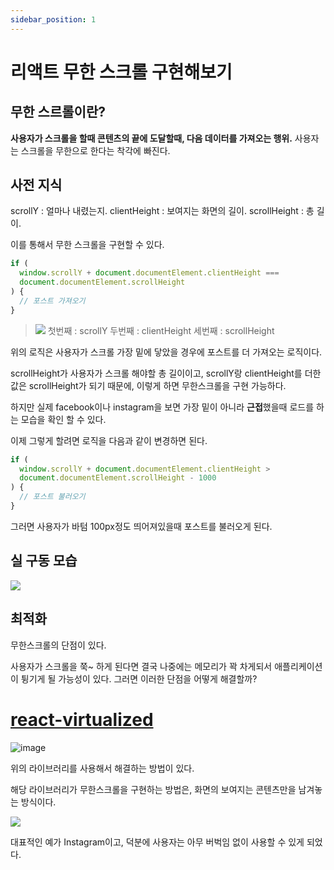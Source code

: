 ```yaml
---
sidebar_position: 1
---
```


# 리액트 무한 스크롤 구현해보기

## 무한 스르롤이란?

**사용자가 스크롤을 할때 콘텐츠의 끝에 도달할때, 다음 데이터를 가져오는 행위.**
사용자는 스크롤을 무한으로 한다는 착각에 빠진다.

## 사전 지식

scrollY : 얼마나 내렸는지.
clientHeight : 보여지는 화면의 길이.
scrollHeight : 총 길이.

이를 통해서 무한 스크롤을 구현할 수 있다.

```js
if (
  window.scrollY + document.documentElement.clientHeight ===
  document.documentElement.scrollHeight
) {
  // 포스트 가져오기
}
```

> ![](https://images.velog.io/images/hjh040302/post/b77ad443-7f75-4cf5-b6df-bd500f161201/image.png)
> 첫번째 : scrollY 두번째 : clientHeight 세번째 : scrollHeight

위의 로직은 사용자가 스크롤 가장 밑에 닿았을 경우에 포스트를 더 가져오는 로직이다.

scrollHeight가 사용자가 스크롤 해야할 총 길이이고, scrollY랑 clientHeight를 더한 값은 scrollHeight가 되기 때문에, 이렇게 하면 무한스크롤을 구현 가능하다.

하지만 실제 facebook이나 instagram을 보면 가장 밑이 아니라 **근접**했을때 로드를 하는 모습을 확인 할 수 있다.

이제 그렇게 할려면 로직을 다음과 같이 변경하면 된다.

```js
if (
  window.scrollY + document.documentElement.clientHeight >
  document.documentElement.scrollHeight - 1000
) {
  // 포스트 불러오기
}
```

그러면 사용자가 바텀 100px정도 띄어져있을때 포스트를 불러오게 된다.

## 실 구동 모습

![](https://images.velog.io/images/hjh040302/post/96fd8131-5b62-497e-a0a2-c4d05fa898f8/infinite_scroll.gif)

## 최적화

무한스크롤의 단점이 있다.

사용자가 스크롤을 쭉~ 하게 된다면 결국 나중에는 메모리가 꽉 차게되서 애플리케이션이 튕기게 될 가능성이 있다. 그러면 이러한 단점을 어떻게 해결할까?

# [react-virtualized](https://www.npmjs.com/package/react-virtualized)

![image](https://cloud.githubusercontent.com/assets/29597/11737732/0ca1e55e-9f91-11e5-97f3-098f2f8ed866.png)

위의 라이브러리를 사용해서 해결하는 방법이 있다.

해당 라이브러리가 무한스크롤을 구현하는 방법은, 화면의 보여지는 콘텐츠만을 남겨놓는 방식이다.

![](https://images.velog.io/images/hjh040302/post/062b4ff2-c543-4677-b388-a26048bd2ec8/2021-06-27%2008.07.32.gif)

대표적인 예가 Instagram이고, 덕분에 사용자는 아무 버벅임 없이 사용할 수 있게 되었다.
